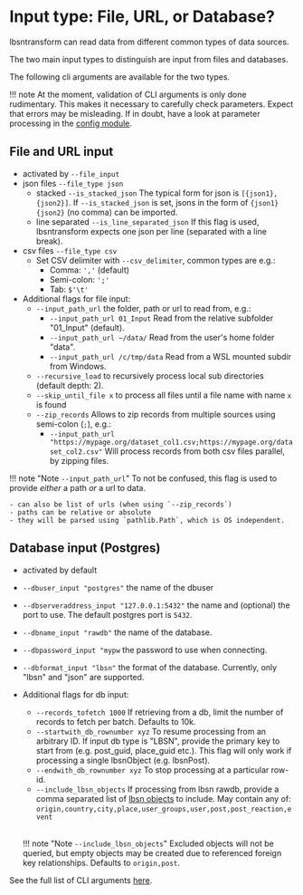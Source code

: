 # Input type: File, URL, or Database?

lbsntransform can read data from different common types of data sources.

The two main input types to distinguish are input from files and databases.

The following cli arguments are available for the two types.

!!! note
    At the moment, validation of CLI arguments is only done rudimentary. This
    makes it necessary to carefully check parameters. Expect that errors may
    be misleading. If in doubt, have a look at parameter processing in
    the [config module](../api/config/config.html).
    
## File and URL input 

* activated by `--file_input`
* json files `--file_type json`
    * stacked `--is_stacked_json`
      The typical form for json is `[{json1},{json2}]`. If `--is_stacked_json` is set,
      jsons in the form of `{json1}{json2}` (no comma) can be imported.
    * line separated `--is_line_separated_json`
      If this flag is used, lbsntransform expects one json per line (separated with a line break).
* csv files `--file_type csv`
    * Set CSV delimiter with `--csv_delimiter`, common types are e.g.:
        * Comma: `','` (default)
        * Semi-colon: `';'`
        * Tab: `$'\t'`
* Additional flags for file input:
    * `--input_path_url` the folder, path or url to read from, e.g.:
        * `--input_path_url 01_Input` Read from the relative subfolder "01_Input" (default).
        * `--input_path_url ~/data/` Read from the user's home folder "data".
        * `--input_path_url /c/tmp/data` Read from a WSL mounted subdir from Windows.
    * `--recursive_load` to recursively process local sub directories (default depth: 2).
    * `--skip_until_file x` to process all files until a file name with name `x` is found
    * `--zip_records` Allows to zip records from multiple sources using semi-colon (`;`), e.g.:
        * `--input_path_url "https://mypage.org/dataset_col1.csv;https://mypage.org/dataset_col2.csv"`
          Will process records from both csv files parallel, by zipping files.

!!! note "Note <code>--input_path_url</code>"
    To not be confused, this flag is used to provide _either_ a path _or_ a url to data. 
    
    - can also be list of urls (when using `--zip_records`)
    - paths can be relative or absolute
    - they will be parsed using `pathlib.Path`, which is OS independent.
    
## Database input (Postgres)

* activated by default
* `--dbuser_input "postgres"` the name of the dbuser
* `--dbserveraddress_input "127.0.0.1:5432"` the name and (optional) the port to use. The default postgres port is `5432`.
* `--dbname_input "rawdb"` the name of the database.
* `--dbpassword_input "mypw` the password to use when connecting.
* `--dbformat_input "lbsn"` the format of the database. Currently, only "lbsn" and "json" are supported.
* Additional flags for db input:
    - `--records_tofetch 1000` If retrieving from a db, limit the 
      number of records to fetch per batch. Defaults to 10k.
    - `--startwith_db_rownumber xyz` To resume processing from an arbitrary ID.
      If input db type is "LBSN", provide the primary key to start from (e.g. post_guid, place_guid etc.). 
      This flag will only work if processing a single lbsnObject (e.g. lbsnPost).
    - `--endwith_db_rownumber xyz` To stop processing at a particular row-id.
    - `--include_lbsn_objects` If processing from lbsn rawdb, provide a comma separated list of 
      [lbsn objects](https://lbsn.vgiscience.org/structure/) to include. May contain any of:  
      `origin,country,city,place,user_groups,user,post,post_reaction,event`
      <br/><br/>
      
    !!! note "Note <code>--include_lbsn_objects</code>"
        Excluded objects will not be queried, but empty objects may be created due to referenced 
        foreign key relationships. Defaults to `origin,post`.
        
See the full list of CLI arguments [here](../argparse/args/).